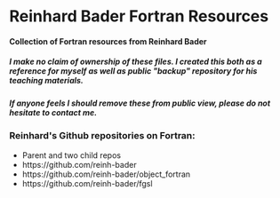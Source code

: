 # Reinhard Bader Fortran Resources
#### Collection of Fortran resources from Reinhard Bader

##### I make no claim of ownership of these files. I created this both as a reference for myself as well as public "backup" repository for his teaching materials. 
##### If anyone feels I should remove these from public view, please do not hesitate to contact me. 

### Reinhard's Github repositories on Fortran:

<ul>	
	<li>Parent and two child repos</li>
	<li>https://github.com/reinh-bader</li>
	<li>https://github.com/reinh-bader/object_fortran</li>
	<li>https://github.com/reinh-bader/fgsl</li>
	
</ul>
